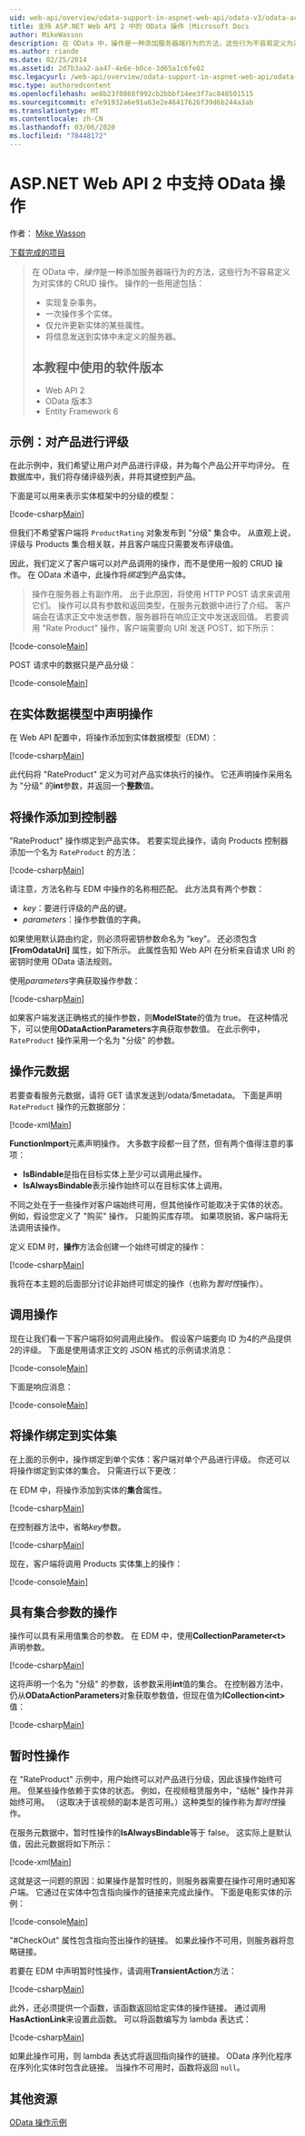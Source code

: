 ```yaml
---
uid: web-api/overview/odata-support-in-aspnet-web-api/odata-v3/odata-actions
title: 支持 ASP.NET Web API 2 中的 OData 操作 |Microsoft Docs
author: MikeWasson
description: 在 OData 中，操作是一种添加服务器端行为的方法，这些行为不容易定义为对实体的 CRUD 操作。 操作的一些用途包括： "实现 ..."
ms.author: riande
ms.date: 02/25/2014
ms.assetid: 2d7b3aa2-aa47-4e6e-b0ce-3d65a1c6fe02
msc.legacyurl: /web-api/overview/odata-support-in-aspnet-web-api/odata-v3/odata-actions
msc.type: authoredcontent
ms.openlocfilehash: ae8b23f0868f992cb2bbbf14ee3f7ac848501515
ms.sourcegitcommit: e7e91932a6e91a63e2e46417626f39d6b244a3ab
ms.translationtype: MT
ms.contentlocale: zh-CN
ms.lasthandoff: 03/06/2020
ms.locfileid: "78448172"
---
```

# <a name="supporting-odata-actions-in-aspnet-web-api-2"></a>ASP.NET Web API 2 中支持 OData 操作

作者： [Mike Wasson](https://github.com/MikeWasson)

[下载完成的项目](https://code.msdn.microsoft.com/ASPNET-Web-API-OData-cecdb524)

> 在 OData 中，*操作*是一种添加服务器端行为的方法，这些行为不容易定义为对实体的 CRUD 操作。 操作的一些用途包括：
> 
> - 实现复杂事务。
> - 一次操作多个实体。
> - 仅允许更新实体的某些属性。
> - 将信息发送到实体中未定义的服务器。
> 
> ## <a name="software-versions-used-in-the-tutorial"></a>本教程中使用的软件版本
> 
> 
> - Web API 2
> - OData 版本3
> - Entity Framework 6

## <a name="example-rating-a-product"></a>示例：对产品进行评级

在此示例中，我们希望让用户对产品进行评级，并为每个产品公开平均评分。 在数据库中，我们将存储评级列表，并将其键控到产品。

下面是可以用来表示实体框架中的分级的模型：

[!code-csharp[Main](odata-actions/samples/sample1.cs)]

但我们不希望客户端将 `ProductRating` 对象发布到 "分级" 集合中。 从直观上说，评级与 Products 集合相关联，并且客户端应只需要发布评级值。

因此，我们定义了客户端可以对产品调用的操作，而不是使用一般的 CRUD 操作。 在 OData 术语中，此操作将*绑定*到产品实体。

>操作在服务器上有副作用。 出于此原因，将使用 HTTP POST 请求来调用它们。 操作可以具有参数和返回类型，在服务元数据中进行了介绍。 客户端会在请求正文中发送参数，服务器将在响应正文中发送返回值。 若要调用 "Rate Product" 操作，客户端需要向 URI 发送 POST，如下所示：

[!code-console[Main](odata-actions/samples/sample2.cmd)]

POST 请求中的数据只是产品分级：

[!code-console[Main](odata-actions/samples/sample3.cmd)]

## <a name="declare-the-action-in-the-entity-data-model"></a>在实体数据模型中声明操作

在 Web API 配置中，将操作添加到实体数据模型（EDM）：

[!code-csharp[Main](odata-actions/samples/sample4.cs)]

此代码将 "RateProduct" 定义为可对产品实体执行的操作。 它还声明操作采用名为 "分级" 的**int**参数，并返回一个**整数**值。

## <a name="add-the-action-to-the-controller"></a>将操作添加到控制器

"RateProduct" 操作绑定到产品实体。 若要实现此操作，请向 Products 控制器添加一个名为 `RateProduct` 的方法：

[!code-csharp[Main](odata-actions/samples/sample5.cs)]

请注意，方法名称与 EDM 中操作的名称相匹配。 此方法具有两个参数：

- *key*：要进行评级的产品的键。
- *parameters*：操作参数值的字典。

如果使用默认路由约定，则必须将密钥参数命名为 "key"。 还必须包含 **[FromOdataUri]** 属性，如下所示。 此属性告知 Web API 在分析来自请求 URI 的密钥时使用 OData 语法规则。

使用*parameters*字典获取操作参数：

[!code-csharp[Main](odata-actions/samples/sample6.cs)]

如果客户端发送正确格式的操作参数，则**ModelState**的值为 true。 在这种情况下，可以使用**ODataActionParameters**字典获取参数值。 在此示例中，`RateProduct` 操作采用一个名为 "分级" 的参数。

## <a name="action-metadata"></a>操作元数据

若要查看服务元数据，请将 GET 请求发送到/odata/$metadata。 下面是声明 `RateProduct` 操作的元数据部分：

[!code-xml[Main](odata-actions/samples/sample7.xml)]

**FunctionImport**元素声明操作。 大多数字段都一目了然，但有两个值得注意的事项：

- **IsBindable**是指在目标实体上至少可以调用此操作。
- **IsAlwaysBindable**表示操作始终可以在目标实体上调用。

不同之处在于一些操作对客户端始终可用，但其他操作可能取决于实体的状态。 例如，假设您定义了 "购买" 操作。 只能购买库存项。 如果项脱销，客户端将无法调用该操作。

定义 EDM 时，**操作**方法会创建一个始终可绑定的操作：

[!code-csharp[Main](odata-actions/samples/sample8.cs?highlight=1)]

我将在本主题的后面部分讨论非始终可绑定的操作（也称为*暂时性*操作）。

## <a name="invoking-the-action"></a>调用操作

现在让我们看一下客户端将如何调用此操作。 假设客户端要向 ID 为4的产品提供2的评级。 下面是使用请求正文的 JSON 格式的示例请求消息：

[!code-console[Main](odata-actions/samples/sample9.cmd)]

下面是响应消息：

[!code-console[Main](odata-actions/samples/sample10.cmd)]

## <a name="binding-an-action-to-an-entity-set"></a>将操作绑定到实体集

在上面的示例中，操作绑定到单个实体：客户端对单个产品进行评级。 你还可以将操作绑定到实体的集合。 只需进行以下更改：

在 EDM 中，将操作添加到实体的**集合**属性。

[!code-csharp[Main](odata-actions/samples/sample11.cs?highlight=1)]

在控制器方法中，省略*key*参数。

[!code-csharp[Main](odata-actions/samples/sample12.cs)]

现在，客户端将调用 Products 实体集上的操作：

[!code-console[Main](odata-actions/samples/sample13.cmd)]

## <a name="actions-with-collection-parameters"></a>具有集合参数的操作

操作可以具有采用值集合的参数。 在 EDM 中，使用**CollectionParameter&lt;t&gt;** 声明参数。

[!code-csharp[Main](odata-actions/samples/sample14.cs)]

这将声明一个名为 "分级" 的参数，该参数采用**int**值的集合。 在控制器方法中，仍从**ODataActionParameters**对象获取参数值，但现在值为**ICollection&lt;int&gt;** 值：

[!code-csharp[Main](odata-actions/samples/sample15.cs)]

## <a name="transient-actions"></a>暂时性操作

在 "RateProduct" 示例中，用户始终可以对产品进行分级，因此该操作始终可用。 但某些操作依赖于实体的状态。 例如，在视频租赁服务中，"结帐" 操作并非始终可用。 （这取决于该视频的副本是否可用。）这种类型的操作称为*暂时性*操作。

在服务元数据中，暂时性操作的**IsAlwaysBindable**等于 false。 这实际上是默认值，因此元数据将如下所示：

[!code-xml[Main](odata-actions/samples/sample16.xml)]

这就是这一问题的原因：如果操作是暂时性的，则服务器需要在操作可用时通知客户端。 它通过在实体中包含指向操作的链接来完成此操作。 下面是电影实体的示例：

[!code-console[Main](odata-actions/samples/sample17.cmd)]

"#CheckOut" 属性包含指向签出操作的链接。 如果此操作不可用，则服务器将忽略链接。

若要在 EDM 中声明暂时性操作，请调用**TransientAction**方法：

[!code-csharp[Main](odata-actions/samples/sample18.cs)]

此外，还必须提供一个函数，该函数返回给定实体的操作链接。 通过调用**HasActionLink**来设置此函数。 可以将函数编写为 lambda 表达式：

[!code-csharp[Main](odata-actions/samples/sample19.cs)]

如果此操作可用，则 lambda 表达式将返回指向操作的链接。 OData 序列化程序在序列化实体时包含此链接。 当操作不可用时，函数将返回 `null`。

## <a name="additional-resources"></a>其他资源

[OData 操作示例](http://aspnet.codeplex.com/sourcecontrol/latest#Samples/WebApi/OData/v3/ODataActionsSample/)
